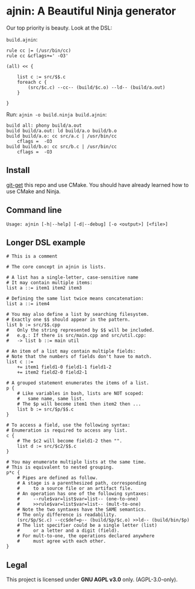 # ajnin: A Beautiful Ninja generator

Our top priority is beauty. Look at the DSL:

`build.ajnin`:

```
rule cc |= (/usr/bin/cc)
rule cc &cflags+=' -O3'

(all) << {

    list c := src/$$.c
    foreach c {
        (src/$c.c) --cc-- (build/$c.o) --ld-- (build/a.out)
    }

}
```

Run: `ajnin -o build.ninja build.ajnin`:

```ninja
build all: phony build/a.out
build build/a.out: ld build/a.o build/b.o
build build/a.o: cc src/a.c | /usr/bin/cc
    cflags =  -O3
build build/b.o: cc src/b.c | /usr/bin/cc
    cflags =  -O3
```

## Install

[git-get](https://github.com/b1f6c1c4/git-get) this repo and use CMake.
You should have already learned how to use CMake and Ninja.

## Command line

```
Usage: ajnin [-h|--help] [-d|--debug] [-o <output>] [<file>]
```

## Longer DSL example

```
# This is a comment

# The core concept in ajnin is lists.

# A list has a single-letter, case-sensitive name
# It may contain multiple items:
list a ::= item1 item2 item3

# Defining the same list twice means concatenation:
list a ::= item4

# You may also define a list by searching filesystem.
# Exactly one $$ should appear in the pattern.
list b := src/$$.cpp
#   Only the string represented by $$ will be included.
#   e.g.: If there is src/main.cpp and src/util.cpp:
#   -> list b ::= main util 

# An item of a list may contain multiple fields:
# Note that the numbers of fields don't have to match.
list c ::=
    += item1 field1-0 field1-1 field1-2
    += item2 field2-0 field2-1

# A grouped statement enumerates the items of a list.
p {
    # Like variables in bash, lists are NOT scoped:
    #   same name, same list.
    # The $p will become item1 then item2 then ...
    list b := src/$p/$$.c
}

# To access a field, use the following syntax:
# Enumeration is required to access any list.
c {
    # The $c2 will become field1-2 then "".
    list d := src/$c2/$$.c
}

# You may enumerate multiple lists at the same time.
# This is equivalent to nested grouping.
p*c {
    # Pipes are defined as follow.
    # A stage is a parenthesized path, corresponding
    #     to a source file or an artifact file.
    # An operation has one of the following syntaxes:
    #     --rule$var=list$var=list-- (one-to-one) 
    #     >>rule$var=list$var=list-- (mult-to-one) 
    # Note the two syntaxes have the SAME semantics.
    # The only difference is readability.
    (src/$p/$c.c) --cc$def=p-- (build/$p/$c.o) >>ld-- (build/bin/$p)
    # The list specifier could be a single letter (list)
    #     or a letter and a digit (field).
    # For mult-to-one, the operations declared anywhere
    #     must agree with each other.
}
```

## Legal

This project is licensed under **GNU AGPL v3.0** only. (AGPL-3.0-only).

